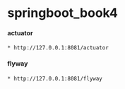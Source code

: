 springboot_book4
================

#### <i class="icon-pencil"></i> actuator
    * http://127.0.0.1:8081/actuator
#### <i class="icon-pencil"></i> flyway
    * http://127.0.0.1:8081/flyway